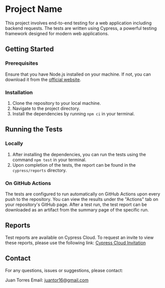 # Project Name

This project involves end-to-end testing for a web application including backend requests. The tests are written using Cypress, a powerful testing framework designed for modern web applications.

## Getting Started

### Prerequisites

Ensure that you have Node.js installed on your machine. If not, you can download it from the [official website](https://nodejs.org/).

### Installation

1. Clone the repository to your local machine.
2. Navigate to the project directory.
3. Install the dependencies by running `npm ci` in your terminal.

## Running the Tests

### Locally

1. After installing the dependencies, you can run the tests using the command `npm test` in your terminal.
2. Upon completion of the tests, the report can be found in the `cypress/reports` directory.

### On GitHub Actions

The tests are configured to run automatically on GitHub Actions upon every push to the repository. You can view the results under the "Actions" tab on your repository's GitHub page. After a test run, the test report can be downloaded as an artifact from the summary page of the specific run.

## Reports

Test reports are available on Cypress Cloud. To request an invite to view these reports, please use the following link: [Cypress Cloud Invitation](https://cloud.cypress.io/invitation/d6d0dd69-8d69-4a93-93c6-0b3c79cd8d3a)

## Contact

For any questions, issues or suggestions, please contact:

Juan Torres
Email: juantor16@gmail.com
